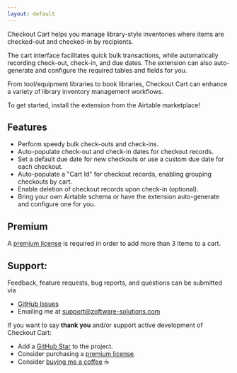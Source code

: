 ```yaml
---
layout: default
---
```


Checkout Cart helps you manage library-style inventories where items are checked-out and checked-in by recipients.

The cart interface facilitates quick bulk transactions, while automatically recording check-out, check-in, and due
dates.
The extension can also auto-generate and configure the required tables and fields for you.

From tool/equipment libraries to book libraries, Checkout Cart can enhance a variety of library
inventory management workflows.

To get started, install the extension from the Airtable marketplace!

## Features

* Perform speedy bulk check-outs and check-ins.
* Auto-populate check-out and check-in dates for checkout records.
* Set a default due date for new checkouts or use a custom due date for each checkout.
* Auto-populate a "Cart Id" for checkout records, enabling grouping checkouts by cart.
* Enable deletion of checkout records upon check-in (optional).
* Bring your own Airtable schema or have the extension auto-generate and configure one for you.

[//]: # ([Link to another page]&#40;./another-page.html&#41;.)

## Premium

A [premium license](https://www.zoftware-solutions.com/l/checkoutcart) is required in order to add more than 3 items to a cart.

## Support:

Feedback, feature requests, bug reports, and questions can be submitted via

- [GitHub Issues](https://github.com/Zakinator123/checkout-cart/issues/new?assignees=&labels=question&template=04_SUPPORT_QUESTION.md&title=support%3A+)
- Emailing me at support@zoftware-solutions.com

If you want to say **thank you** and/or support active development of Checkout Cart:

- Add a [GitHub Star](https://github.com/Zakinator123/checkout-cart) to the project.
- Consider purchasing a [premium license](https://www.zoftware-solutions.com/l/checkoutcart).
- Consider [buying me a coffee](https://www.buymeacoffee.com/zakey) ☕️
